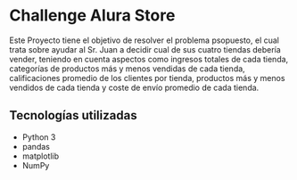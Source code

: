 # Challenge Alura Store
Este Proyecto tiene el objetivo de resolver el problema psopuesto, el cual trata sobre ayudar al Sr. Juan a decidir cual de sus cuatro tiendas debería vender, teniendo en cuenta aspectos como ingresos totales de cada tienda, categorías de productos más y menos vendidas de cada tienda, calificaciones promedio de los clientes por tienda, productos más y menos vendidos de cada tienda y coste de envío promedio de cada tienda.

## Tecnologías utilizadas

- Python 3
- pandas
- matplotlib
- NumPy
